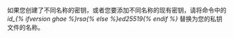 如果您创建了不同名称的密钥，或者您要添加不同名称的现有密钥，请将命令中的 *id_{% ifversion ghae %}rsa{% else %}ed25519{% endif %}* 替换为您的私钥文件的名称。
